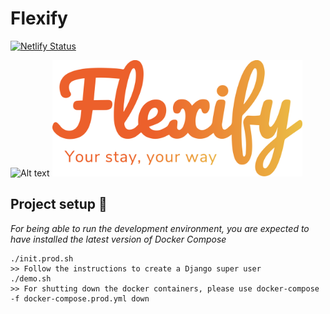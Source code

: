 # Flexify

[![Netlify Status](https://api.netlify.com/api/v1/badges/5975f310-56ef-425e-9a8a-211df1b2fb66/deploy-status)](https://app.netlify.com/sites/flexify-manager/deploys)

![Alt text](./controllers_brief.svg)
<img src="./media/flexify.svg" width="400">

## Project setup :wrench:

*For being able to run the development environment, you are expected to have installed the latest version of Docker Compose*

```
./init.prod.sh
>> Follow the instructions to create a Django super user
./demo.sh
>> For shutting down the docker containers, please use docker-compose -f docker-compose.prod.yml down
```
